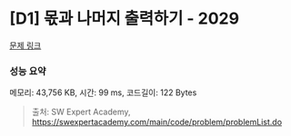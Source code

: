 # [D1] 몫과 나머지 출력하기 - 2029 

[문제 링크](https://swexpertacademy.com/main/code/problem/problemDetail.do?contestProbId=AV5QGNvKAtEDFAUq) 

### 성능 요약

메모리: 43,756 KB, 시간: 99 ms, 코드길이: 122 Bytes



> 출처: SW Expert Academy, https://swexpertacademy.com/main/code/problem/problemList.do